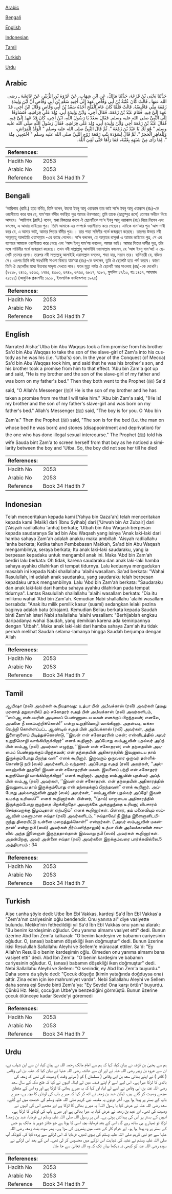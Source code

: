 [Arabic](#arabic)

[Bengali](#bengali)

[English](#english)

[Indonesian](#indonesian)

[Tamil](#tamil)

[Turkish](#turkish)

[Urdu](#urdu)

## Arabic


<div dir="rtl" lang="ar" style={{fontSize:'larger',backgroundColor:'#f8f9fa',padding:20}}>
حَدَّثَنَا يَحْيَى بْنُ قَزَعَةَ، حَدَّثَنَا مَالِكٌ، عَنِ ابْنِ شِهَابٍ، عَنْ عُرْوَةَ بْنِ الزُّبَيْرِ، عَنْ عَائِشَةَ ـ رضى الله عنها ـ قَالَتْ كَانَ عُتْبَةُ بْنُ أَبِي وَقَّاصٍ عَهِدَ إِلَى أَخِيهِ سَعْدِ بْنِ أَبِي وَقَّاصٍ أَنَّ ابْنَ وَلِيدَةِ زَمْعَةَ مِنِّي فَاقْبِضْهُ‏.‏ قَالَتْ فَلَمَّا كَانَ عَامَ الْفَتْحِ أَخَذَهُ سَعْدُ بْنُ أَبِي وَقَّاصٍ وَقَالَ ابْنُ أَخِي، قَدْ عَهِدَ إِلَىَّ فِيهِ‏.‏ فَقَامَ عَبْدُ بْنُ زَمْعَةَ، فَقَالَ أَخِي، وَابْنُ وَلِيدَةِ أَبِي، وُلِدَ عَلَى فِرَاشِهِ‏.‏ فَتَسَاوَقَا إِلَى النَّبِيِّ صلى الله عليه وسلم‏.‏ فَقَالَ سَعْدٌ يَا رَسُولَ اللَّهِ، ابْنُ أَخِي، كَانَ قَدْ عَهِدَ إِلَىَّ فِيهِ‏.‏ فَقَالَ عَبْدُ بْنُ زَمْعَةَ أَخِي وَابْنُ وَلِيدَةِ أَبِي، وُلِدَ عَلَى فِرَاشِهِ‏.‏ فَقَالَ رَسُولُ اللَّهِ صلى الله عليه وسلم ‏"‏ هُوَ لَكَ يَا عَبْدُ بْنَ زَمْعَةَ ‏"‏‏.‏ ثُمَّ قَالَ النَّبِيُّ صلى الله عليه وسلم ‏"‏ الْوَلَدُ لِلْفِرَاشِ، وَلِلْعَاهِرِ الْحَجَرُ ‏"‏‏.‏ ثُمَّ قَالَ لِسَوْدَةَ بِنْتِ زَمْعَةَ زَوْجِ النَّبِيِّ صلى الله عليه وسلم ‏"‏ احْتَجِبِي مِنْهُ ‏"‏‏.‏ لِمَا رَأَى مِنْ شَبَهِهِ بِعُتْبَةَ، فَمَا رَآهَا حَتَّى لَقِيَ اللَّهَ‏.‏
</div>
<div style={{backgroundColor:'#f8f9fa',padding:20, marginBottom: 10}}><table> <thead> <tr> <th>References:</th> <th></th> </tr> </thead> <tbody><tr><td>Hadith No</td><td>2053</td></tr><tr><td>Arabic No</td><td>2053</td></tr><tr><td>Reference</td><td>Book 34 Hadith 7</td></tr></tbody></table></div>

## Bengali


<div dir="ltr" lang="bn" style={{fontSize:'larger',backgroundColor:'#f8f9fa',padding:20}}>
‘আয়িশাহ (রাযি.) হতে বর্ণিত, তিনি বলেন, উতবা ইবনু আবূ ওয়াক্কাস তার ভাই সা‘দ ইবনু আবূ ওয়াক্কাস (রাঃ)-কে ওয়াসীয়াত করে যান যে, যাম‘আর বাঁদীর গর্ভস্থিত পুত্র আমার ঔরসজাত; তুমি তাকে (ভ্রাতুষ্পুত্র রূপে) তোমার অধীনে নিয়ে আসবে। ‘আয়িশাহ (রাযি.) বলেন, মক্কা বিজয়ের কালে ঐ ছেলেটিকে সা‘দ ইবনু আবূ ওয়াক্কাস (রাঃ) নিয়ে নিলেন এবং বললেন, এ আমার ভাইয়ের পুত্র। তিনি আমাকে এর সম্পর্কে ওয়াসীয়াত করে গেছেন। এদিকে যাম‘আর পুত্র ‘আব্দ দাবী করে যে, এ আমার ভাই, আমার পিতার বাঁদীর পুত্র।। তার শয্যা সঙ্গিনীর গর্ভে জন্মগ্রহণ করেছে। তারপর উভয়ে নবী সাল্লাল্লাহু আলাইহি ওয়াসাল্লাম -এর কাছে গেলেন। সা‘দ বললেন, হে আল্লাহর রাসূল! এ আমার ভাইয়ের পুত্র, সে এর ব্যাপারে আমাকে ওয়াসীয়াত করে গেছে এবং ‘আব্দ ইবনু যাম‘আ বললেন, আমার ভাই। আমার পিতার দাসীর পুত্র, তাঁর সঙ্গে শায়িনীর গর্ভে জন্মগ্রহণ করেছে। তখন নবী সাল্লাল্লাহু আলাইহি ওয়াসাল্লাম বললেন, হে ‘আব্দ ইবনু যাম‘আ! এ ছেলেটি তোমার প্রাপ্য। তারপর নবী সাল্লাল্লাহু আলাইহি ওয়াসাল্লাম বললেন, শয্যা যার, সন্তান তার। ব্যভিচারী যে, বঞ্চিত সে। এরপর তিনি নবী সহধর্মিনী সাওদা বিনতে যাম‘আ (রাঃ)-কে বললেন, তুমি ঐ ছেলেটি হতে পর্দা করবে। কারণ তিনি ঐ ছেলেটির মধ্যে উতবার সাদৃশ্য দেখতে পান। ফলে মৃত্যু পর্যন্ত ঐ ছেলেটি আর সাওদাহ (রাঃ)-কে দেখেনি। (২২১৮, ২৪২১, ২৫৩৩, ২৭৪৫, ৪৩০৩, ৬৭৪৯, ৬৭৬৫, ৬৮১৭, ৭১৮২, মুসলিম ১৭/১০, হাঃ ১৪৫৭, আহমাদ ২৪১৪১) (আধুনিক প্রকাশনীঃ ১৯১০ , ইসলামিক ফাউন্ডেশনঃ ১৯২৫)
</div>
<div style={{backgroundColor:'#f8f9fa',padding:20, marginBottom: 10}}><table> <thead> <tr> <th>References:</th> <th></th> </tr> </thead> <tbody><tr><td>Hadith No</td><td>2053</td></tr><tr><td>Arabic No</td><td>2053</td></tr><tr><td>Reference</td><td>Book 34 Hadith 7</td></tr></tbody></table></div>

## English


<div dir="ltr" lang="en" style={{fontSize:'larger',backgroundColor:'#f8f9fa',padding:20}}>
Narrated Aisha:'Utba bin Abu Waqqas took a firm promise from his brother Sa'd bin Abu Waqqas to take the son of the slave-girl of Zam'a into his custody as he was his (i.e. 'Utba's) son. In the year of the Conquest (of Mecca) Sa'd bin Abu Waqqas took him, and said that he was his brother's son, and his brother took a promise from him to that effect. 'Abu bin Zam'a got up and said, "He is my brother and the son of the slave-girl of my father and was born on my father's bed." Then they both went to the Prophet (ﷺ) Sa'd said, "O Allah's Messenger (ﷺ)! He is the son of my brother and he has taken a promise from me that I will take him." 'Abu bin Zam'a said, "(He is) my brother and the son of my father's slave-girl and was born on my father's bed." Allah's Messenger (ﷺ) said, "The boy is for you. O 'Abu bin Zam'a." Then the Prophet (ﷺ) said, "The son is for the bed (i.e. the man on whose bed he was born) and stones (disappointment and deprivation) for the one who has done illegal sexual intercourse." The Prophet (ﷺ) told his wife Sauda bint Zam'a to screen herself from that boy as he noticed a similarity between the boy and 'Utba. So, the boy did not see her till he died
</div>
<div style={{backgroundColor:'#f8f9fa',padding:20, marginBottom: 10}}><table> <thead> <tr> <th>References:</th> <th></th> </tr> </thead> <tbody><tr><td>Hadith No</td><td>2053</td></tr><tr><td>Arabic No</td><td>2053</td></tr><tr><td>Reference</td><td>Book 34 Hadith 7</td></tr></tbody></table></div>

## Indonesian


<div dir="ltr" lang="id" style={{fontSize:'larger',backgroundColor:'#f8f9fa',padding:20}}>
Telah menceritakan kepada kami [Yahya bin Qaza'ah] telah menceritakan kepada kami [Malik] dari [Ibnu Syihab] dari ['Urwah bin Az Zubair] dari ['Aisyah radliallahu 'anha] berkata; 'Utbah bin Abu Waqash berpesan kepada saudaranya Sa'ad bin Abu Waqash yang isinya 'Anak laki-laki dari hamba sahaya Zam'ah adalah anakku maka ambillah. 'Aisyah radliallahu 'anha berkata; Ketika tahun Pembebasan Makkah, Sa'ad bin Abu Waqash mengambilnya, seraya berkata; Itu anak laki-laki saudaraku, yang ia berpesan kepadaku untuk mengambil anak ini. Maka 'Abd bin Zam'ah berdiri lalu berkata: Oh tidak, karena saudaraku dan anak laki-laki hamba sahaya ayahku dilahirkan di tempat tidurnya. Lalu keduanya mengadukan masalah ini kepada Nabi shallallahu 'alaihi wasallam. Sa'ad berkata: "Wahai Rasulullah, ini adalah anak saudaraku, yang saudaraku telah berpesan kepadaku untuk mengambilnya. Lalu 'Abd bin Zam'ah berkata: "Saudaraku dan anak laki-laki dari hamba sahaya ayahku dilahirkan pada tempat tidurnya". Lantas Rasulullah shallallahu 'alaihi wasallam berkata: "Dia itu milikmu wahai 'Abd bin Zam'ah. Kemudian Nabi shallallahu 'alaihi wasallam bersabda: "Anak itu milik pemilik kasur (suami) sedangkan lelaki pezina baginya adalah batu (dirajam). Kemudian Beliau berkata kepada Saudah binti Zam'ah isteri Nabi shallallahu 'alaihi wasallam: "Berhijablah engkau daripadanya wahai Saudah, yang demikian karena ada kemiripannya dengan 'Utbah". Maka anak laki-laki dari hamba sahaya Zam'ah itu tidak pernah melihat Saudah selama-lamanya hingga Saudah berjumpa dengan Allah
</div>
<div style={{backgroundColor:'#f8f9fa',padding:20, marginBottom: 10}}><table> <thead> <tr> <th>References:</th> <th></th> </tr> </thead> <tbody><tr><td>Hadith No</td><td>2053</td></tr><tr><td>Arabic No</td><td>2053</td></tr><tr><td>Reference</td><td>Book 34 Hadith 7</td></tr></tbody></table></div>

## Tamil


<div dir="ltr" lang="ta" style={{fontSize:'larger',backgroundColor:'#f8f9fa',padding:20}}>
ஆயிஷா (ரலி) அவர்கள் கூறியதாவது: உத்பா பின் அபீவக்காஸ் (ரலி) அவர்கள் (தமது மரணத் தறுவாயில்) தம் சகோதரர் சஅத் பின் அபீவக்காஸ் (ரலி) அவர்களிடம், ‘‘ஸம்ஆ என்பவரின் அடிமைப் பெண்ணுடைய மகன் எனக்குப் பிறந்தவன்; எனவே, அவனை நீ கைப்பற்றிக்கொள்!” என்று உறுதிமொழி வாங்கினார். அதன்படி, மக்கா வெற்றி கொள்ளப்பட்ட ஆண்டில் சஅத் பின் அபீவக்காஸ் (ரலி) அவர்கள், அந்த இளைஞனைப் பிடித்துக்கொண்டு, ‘‘இவன் என் சகோதரரின் மகன்; என்னிடத்தில் அவர் உறுதிமொழி வாங்கியிருக்கிறார்” எனக் கூறினார். அப்போது ஸம்ஆவின் புதல்வர் அப்த் பின் ஸம்ஆ (ரலி) அவர்கள் எழுந்து, ‘‘இவன் என் சகோதரன்; என் தந்தையின் அடிமைப் பெண்ணுக்குப் பிறந்தவன்; என் தந்தையின் அதிகாரத்தில் இவனுடைய தாய் இருக்கும்போது பிறந்த வன்” எனக் கூறினார். இருவரும் ஒருவரை ஒருவர் தள்ளிக்கொண்டு நபி (ஸல்) அவர்களிடம் வந்தனர். அப்போது சஅத் (ரலி) அவர்கள், ‘‘அல்லாஹ்வின் தூதரே! இவன் என் சகோதரரின் மகன். இவனைப் பற்றி என் சகோதரர் உறுதிமொழி வாங்கியிருக்கிறார்” எனக் கூறினார். அதற்கு ஸம்ஆவின் புதல்வர் அப்த் பின் ஸம்ஆ (ரலி) அவர்கள், ‘‘இவன் என் சகோதரன். என் தந்தையின் அதிகாரத்தில் இவனுடைய தாய் இருக்கும்போது என் தந்தைக்குப் பிறந்தவன்” எனக் கூறினார். அப்போது அல்லாஹ்வின் தூதர் (ஸல்) அவர்கள், ‘‘ஸம்ஆவின் புதல்வர் அப்தே! இவன் உமக்கு உரியவú”’ எனக் கூறினார்கள். பின்னர், ‘‘(தாய்) யாருடைய அதிகாரத்தில் இருக்கும்போது குழந்தை பிறக்கிறதோ அவருக்கே அக்குழந்தை உரியது; விபசாரம் செய்தவருக்கு இழப்புதான் ஏற்படும்” எனக் கூறினார்கள். பின்னர், தம் மனைவியும் ஸம்ஆவின் மகளுமான சவ்தா (ரலி) அவர்களிடம், ‘‘சவ்தாவே! நீ இந்த இளைஞனிடமிருந்து திரையிட்டு உன்னை மறைத்துக்கொள்!” என்றார்கள். (‘அவர் ஸம்ஆவின் மகன்தான்’ என்று நபி (ஸல்) அவர்கள் தீர்ப்பளித்தாலும்) உத்பா பின் அபீவக்காஸின் சாயலில் அந்த இளைஞன் இருந்ததால்தான் இவ்வாறு நபி (ஸல்) அவர்கள் கூறினார்கள். அதன்பிறகு, அவர் அன்னை சவ்தா (ரலி) அவர்களை இறக்கும்வரை பார்க்கவில்லை.5 அத்தியாயம் : 34
</div>
<div style={{backgroundColor:'#f8f9fa',padding:20, marginBottom: 10}}><table> <thead> <tr> <th>References:</th> <th></th> </tr> </thead> <tbody><tr><td>Hadith No</td><td>2053</td></tr><tr><td>Arabic No</td><td>2053</td></tr><tr><td>Reference</td><td>Book 34 Hadith 7</td></tr></tbody></table></div>

## Turkish


<div dir="ltr" lang="tr" style={{fontSize:'larger',backgroundColor:'#f8f9fa',padding:20}}>
Aişe r.anha şöyle dedi: Utbe İbn Ebî Vakkas, kardeşi Sa'd İbn Ebî Vakkas'a "Zem'a'nın cariyesinin oğlu bendendir. Onu yanına al" diye vasiyette bulundu. Mekke'nin fethedildiği yıl Sa'd İbn Ebî Vakkas onu yanına alarak: "Bu benim kardeşimin oğludur. Onu yanıma almamı vasiyet etti" dedi. Bunun üzerine Abd İbn Zem'a kalkarak: "O benim kardeşim ve babamın ca­riyesinin oğludur. O, (anası) babamın döşekliği iken doğmuştur" dedi. Bunun üzerine ikisi Resulullah Sallallahu Aleyhi ve Sellem'e müracaat ettiler. Sa'd: "Ey Allah'ın Resulü o benim kardeşimin oğlu. Ölmeden onu yanıma almamı bana vasiyet etti" dedi. Abd İbn Zem'a: "O benim kardeşim ve babamın cariyesinin oğludur. O, (anası) babamın döşekliği iken doğmuştur" dedi. Nebi Sallallahu Aleyhi ve Sellem: "O senindir, ey Abd İbn Zem'a buyurdu." Daha sonra da şöyle dedi: "Çocuk döşeğe (kimin yatağında doğduysa ona) aittir. Zina eden için ise mahrumiyet vardır". Nebi Sallallahu Aleyhi ve Sellem daha sonra eşi Sevde binti Zem'a'ya: "Ey Sevde! Ona karşı örtün" buyurdu. Çünkü Hz. Nebi, çocuğun Utbe'ye benzediğini görmüştü. Bunun üzerine çocuk ölünceye kadar Sevde'yi göreme­di
</div>
<div style={{backgroundColor:'#f8f9fa',padding:20, marginBottom: 10}}><table> <thead> <tr> <th>References:</th> <th></th> </tr> </thead> <tbody><tr><td>Hadith No</td><td>2053</td></tr><tr><td>Arabic No</td><td>2053</td></tr><tr><td>Reference</td><td>Book 34 Hadith 7</td></tr></tbody></table></div>

## Urdu


<div dir="rtl" lang="ur" style={{fontSize:'larger',backgroundColor:'#f8f9fa',padding:20}}>
ہم سے یحییٰ بن قزعہ نے بیان کیا، کہا کہ ہم سے امام مالک رحمہ اللہ نے بیان کیا، ان سے ابن شہاب نے، ان سے عروہ بن زبیر رضی اللہ عنہ نے اور ان سے عائشہ رضی اللہ عنہا نے بیان کیا کہ عتبہ بن ابی وقاص ( کافر ) نے اپنے بھائی سعد بن ابی وقاص ( مسلمان ) کو ( مرتے وقت ) وصیت کی تھی کہ زمعہ کی باندی کا لڑکا میرا ہے۔ اس لیے اسے تم اپنے قبضہ میں لے لینا۔ انہوں نے کہا کہ فتح مکہ کے سال سعد رضی اللہ عنہ بن ابی وقاص نے اسے لے لیا، اور کہا کہ یہ میرے بھائی کا لڑکا ہے اور وہ اس کے متعلق مجھے وصیت کر گئے ہیں، لیکن عبد بن زمعہ نے اٹھ کر کہا کہ میرے باپ کی لونڈی کا بچہ ہے، میرے باپ کے بستر پر پیدا ہوا ہے۔ آخر دونوں یہ مقدمہ نبی کریم صلی اللہ علیہ وسلم کی خدمت میں لے گئے۔ سعد رضی اللہ عنہ نے عرض کیا یا رسول اللہ! یہ میرے بھائی کا لڑکا ہے اور مجھے اس کی انہوں نے وصیت کی تھی۔ اور عبد بن زمعہ نے عرض کیا، یہ میرا بھائی ہے اور میرے باپ کی لونڈی کا لڑکا ہے۔ انہیں کے بستر پر اس کی پیدائش ہوئی ہے۔ اس پر رسول اللہ صلی اللہ علیہ وسلم نے فرمایا، عبد بن زمعہ! لڑکا تو تمہارے ہی ساتھ رہے گا۔ اس کے بعد فرمایا، بچہ اسی کا ہوتا ہے جو جائز شوہر یا مالک ہو جس کے بستر پر وہ پیدا ہوا ہو۔ اور حرام کار کے حصہ میں پتھروں کی سزا ہے۔ پھر سودہ بنت زمعہ رضی اللہ عنہا سے جو نبی کریم صلی اللہ علیہ وسلم کی بیوی تھیں، فرمایا کہ اس لڑکے سے پردہ کیا کر، کیونکہ آپ صلی اللہ علیہ وسلم نے عتبہ کی شباہت اس لڑکے میں محسوس کر لی تھی۔ اس کے بعد اس لڑکے نے سودہ رضی اللہ عنہ کو کبھی نہ دیکھا یہاں تک کہ وہ اللہ تعالیٰ سے جا ملا۔
</div>
<div style={{backgroundColor:'#f8f9fa',padding:20, marginBottom: 10}}><table> <thead> <tr> <th>References:</th> <th></th> </tr> </thead> <tbody><tr><td>Hadith No</td><td>2053</td></tr><tr><td>Arabic No</td><td>2053</td></tr><tr><td>Reference</td><td>Book 34 Hadith 7</td></tr></tbody></table></div>